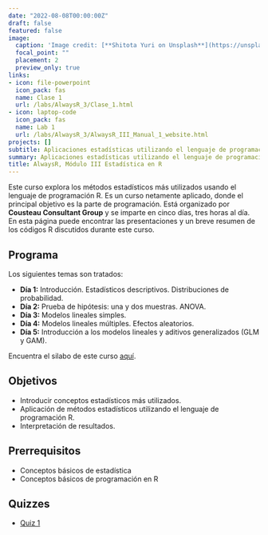 ```yaml
---
date: "2022-08-08T00:00:00Z"
draft: false
featured: false
image:
  caption: 'Image credit: [**Shitota Yuri on Unsplash**](https://unsplash.com/photos/p0hDztR46cw)'
  focal_point: ""
  placement: 2
  preview_only: true
links:
- icon: file-powerpoint
  icon_pack: fas
  name: Clase 1
  url: /labs/AlwaysR_3/Clase_1.html
- icon: laptop-code
  icon_pack: fas
  name: Lab 1
  url: /labs/AlwaysR_3/AlwaysR_III_Manual_1_website.html
projects: []
subtitle: Aplicaciones estadísticas utilizando el lenguaje de programación R.
summary: Aplicaciones estadísticas utilizando el lenguaje de programación R.
title: AlwaysR, Módulo III Estadística en R
---
```


Este curso explora los métodos estadísticos más utilizados usando el lenguaje de programación R. Es un curso netamente aplicado, donde el principal objetivo es la parte de programación. Está organizado por **Cousteau Consultant Group** y se imparte en cinco días, tres horas al día. En esta página puede encontrar las presentaciones y un breve resumen de los códigos R discutidos durante este curso.

## Programa 

Los siguientes temas son tratados:

- **Día 1:** Introducción. Estadísticos descriptivos. Distribuciones de probabilidad.
- **Día 2:** Prueba de hipótesis: una y dos muestras. ANOVA. 
- **Día 3:** Modelos lineales simples.
- **Día 4:** Modelos lineales múltiples. Efectos aleatorios.
- **Día 5:** Introducción a los modelos lineales y aditivos generalizados (GLM y GAM).

Encuentra el silabo de este curso [aquí](https://cousteau-group.com/cursos/).

## Objetivos

- Introducir conceptos estadísticos más utilizados.
- Aplicación de métodos estadísticos utilizando el lenguaje de programación R.
- Interpretación de resultados.

## Prerrequisitos

* Conceptos básicos de estadística
* Conceptos básicos de programación en R

## Quizzes

* [Quiz 1](https://gmoroncorrea.shinyapps.io/AlwaysR-Modulo3-day1/)


